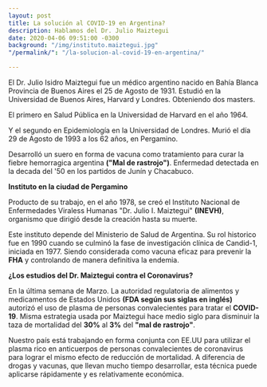 ```yaml
---
layout: post
title: La solución al COVID-19 en Argentina?
description: Hablamos del Dr. Julio Maiztegui
date: 2020-04-06 09:51:00 -0300
background: "/img/instituto.maiztegui.jpg"
"/permalink/": "/la-solucion-al-covid-19-en-argentina/"

---
```

El Dr. Julio Isidro Maiztegui fue un médico argentino nacido en Bahía Blanca Provincia de Buenos Aires el 25 de Agosto de 1931. Estudió en la Universidad de Buenos Aires, Harvard y Londres. Obteniendo dos masters.

El primero en Salud Pública en la Universidad de Harvard en el año 1964.

Y el segundo en Epidemiología en la Universidad de Londres. Murió el día 29 de Agosto de 1993 a los 62 años, en Pergamino.

Desarrolló un suero en forma de vacuna como tratamiento para curar la fiebre hemorragica argentina **("Mal de rastrojo")**.  Enfermedad detectada en la decada del '50 en los partidos de Junín y Chacabuco.

**Instituto en la ciudad de Pergamino**

Producto de su trabajo, en el año 1978, se creó el Instituto Nacional de Enfermedades Viraless Humanas "Dr. Julio I. Maiztegui" **(INEVH)**, organismo que dirigió desde la creación hasta su muerte.

Este instituto depende del Ministerio de Salud de Argentina. Su rol historico fue en 1990 cuando se culminó la fase de investigación clínica de Candid-1, iniciada en 1977. Siendo considerada como vacuna eficaz para prevenir la **FHA** y controlando de manera definitiva la endemia.

**¿Los estudios del Dr. Maiztegui contra el Coronavirus?**

En la última semana de Marzo. La autoridad regulatoria de alimentos y medicamentos de Estados Unidos **(FDA según sus siglas en inglés)** autorizó el uso de plasma de personas convalecientes para tratar el **COVID-19**. Misma estrategia usada por Maiztegui hace medio siglo para disminuir la taza de mortalidad del **30%** al **3%** del **"mal de rastrojo"**.

Nuestro país está trabajando en forma conjunta con EE.UU para utilizar el plasma rico en anticuerpos de personas convalecientes de coronavirus para lograr el mismo efecto de reducción de mortalidad. A diferencia de drogas y vacunas, que llevan mucho tiempo desarrollar, esta técnica puede aplicarse rápidamente y es relativamente económica.